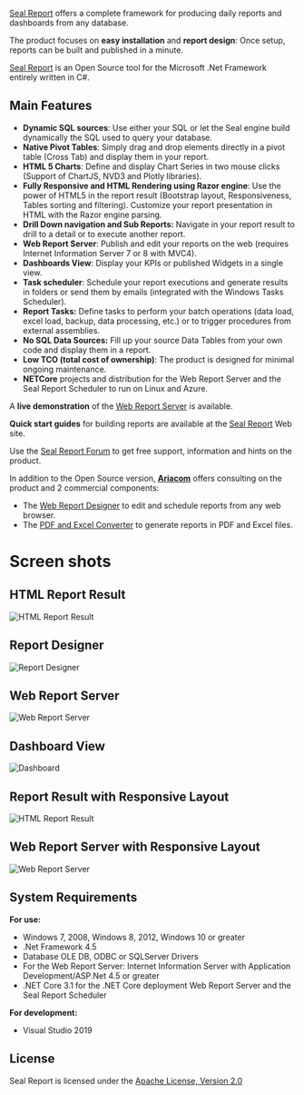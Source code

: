 <a href="https://sealreport.org" target=_blank>Seal Report</a> offers a complete framework for producing daily reports and dashboards from any database.

The product focuses on **easy installation** and **report design**: Once setup, reports can be built and published in a minute. 

<a href="https://sealreport.org" target=_blank>Seal Report</a> is an Open Source tool for the Microsoft .Net Framework entirely written in C#.

## Main Features
* **Dynamic SQL sources**: Use either your SQL or let the Seal engine build dynamically the SQL used to query your database.
* **Native Pivot Tables**: Simply drag and drop elements directly in a pivot table (Cross Tab) and display them in your report.
* **HTML 5 Charts**: Define and display Chart Series in two mouse clicks (Support of ChartJS, NVD3 and Plotly libraries).
* **Fully Responsive and HTML Rendering using Razor engine**: Use the power of HTML5 in the report result (Bootstrap layout, Responsiveness, Tables sorting and filtering). Customize your report presentation in HTML with the Razor engine parsing.
* **Drill Down navigation and Sub Reports:** Navigate in your report result to drill to a detail or to execute another report.
* **Web Report Server**: Publish and edit your reports on the web (requires Internet Information Server 7 or 8 with MVC4).
* **Dashboards View**: Display your KPIs or published Widgets in a single view.
* **Task scheduler**: Schedule your report executions and generate results in folders or send them by emails (integrated with the Windows Tasks Scheduler).
* **Report Tasks:** Define tasks to perform your batch operations (data load, excel load, backup, data processing, etc.) or to trigger procedures from external assemblies.
* **No SQL Data Sources:**
Fill up your source Data Tables from your own code and display them in a report.
* **Low TCO (total cost of ownership)**: The product is designed for minimal ongoing maintenance.
* **NETCore** projects and distribution for the Web Report Server and the Seal Report Scheduler to run on Linux and Azure.

A **live demonstration** of the <a href="https://sealreport.org/demo" target=_blank>Web Report Server</a> is available.

**Quick start guides**  for building reports are available at the <a href="https://sealreport.org" target=_blank>Seal Report</a> Web site.

Use the <a href="https://sealreport.org/forum" target=_blank>Seal Report Forum</a> to get free support, information and hints on the product.

In addition to the Open Source version, **<a href="https://ariacom.com" target=_blank>Ariacom</a>** offers consulting on the product and 2 commercial components:
* The <a href="https://ariacom.com/sealweblicense.cshtml" target=_blank>Web Report Designer</a> to edit and schedule reports from any web browser.
* The <a href="https://ariacom.com/sealreportlicense.cshtml" target=_blank>PDF and Excel Converter</a> to generate reports in PDF and Excel files.

# Screen shots 
## HTML Report Result
![HTML Report Result](https://ariacom.com/ImagesGITHUB/reportResult2.png) 

## Report Designer
![Report Designer](https://ariacom.com/ImagesGITHUB/reportDesigner.png)

## Web Report Server
![Web Report Server](https://ariacom.com/ImagesGITHUB/webServer.png)

## Dashboard View
![Dashboard](https://ariacom.com/ImagesGITHUB/dashboard2.png)

## Report Result with Responsive Layout
![HTML Report Result](https://ariacom.com/ImagesGITHUB/reportResultResp.png) 

## Web Report Server with Responsive Layout
![Web Report Server](https://ariacom.com/ImagesGITHUB/webServerResp.png)

## System Requirements
**For use:**
* Windows 7, 2008, Windows 8, 2012, Windows 10 or greater
* .Net Framework 4.5
* Database OLE DB, ODBC or SQLServer Drivers
* For the Web Report Server: Internet Information Server with Application Development/ASP.Net 4.5 or greater
* .NET Core 3.1 for the .NET Core deployment Web Report Server and the Seal Report Scheduler


**For development:**
* Visual Studio 2019

## License
Seal Report is licensed under the <a href="https://www.apache.org/licenses/LICENSE-2.0" target="_blank">Apache License, Version 2.0</a>
